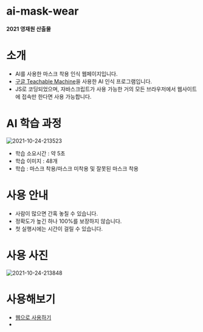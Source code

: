 # ai-mask-wear
<b>2021 영재원 산출물</b><br>

# 소개
* AI를 사용한 마스크 착용 인식 웹페이지입니다.
* <a href="https://teachablemachine.withgoogle.com/">구글 Teachable Machine</a>을 사용한 AI 인식 프로그램입니다.
* JS로 코딩되었으며, 자바스크립트가 사용 가능한 거의 모든 브라우저에서 웹사이트에 접속만 한다면 사용 가능합니다.

# AI 학습 과정
<img src="https://i.ibb.co/D91P3zn/2021-10-24-213523.png" alt="2021-10-24-213523" border="0">

* 학습 소요시간 : 약 5초
* 학습 이미지 : 48개
* 학습 : 마스크 착용/마스크 미착용 및 잘못된 마스크 착용

# 사용 안내
* 사람이 많으면 간혹 놓칠 수 있습니다.
* 정확도가 높긴 하나 100%를 보장하지 않습니다.
* 첫 실행시에는 시간이 걸릴 수 있습니다.

# 사용 사진
<img src="https://i.ibb.co/JpzsyY1/2021-10-24-213848.png" alt="2021-10-24-213848" border="0">

# 사용해보기
* <a href="https://checkwearmask.netlify.app/">웹으로 사용하기</a>
* 
